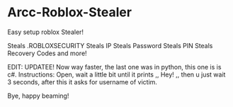 # Arcc-Roblox-Stealer
Easy setup roblox Stealer!

Steals .ROBLOXSECURITY
Steals IP
Steals Password
Steals PIN
Steals Recovery Codes
and more!

EDIT:
UPDATEE!
Now way faster, the last one was in python, this one is is c#.
Instructions:
Open, wait a little bit until it prints ,, Hey! ,, then u just wait 3 seconds, after this it asks for username of victim. 

Bye, happy beaming!
